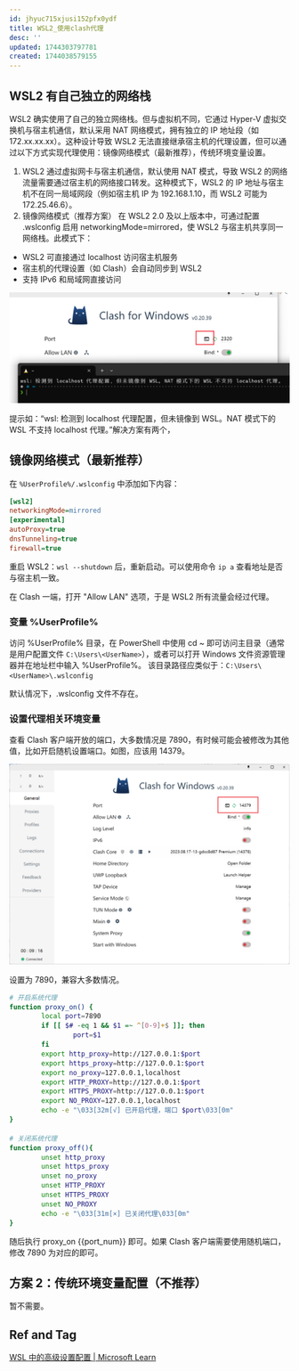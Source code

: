```yaml
---
id: jhyuc715xjusi152pfx0ydf
title: WSL2_使用clash代理
desc: ''
updated: 1744303797781
created: 1744038579155
---
```


## WSL2 有自己独立的网络栈

WSL2 确实使用了自己的独立网络栈。但与虚拟机不同，它通过 Hyper-V 虚拟交换机与宿主机通信，默认采用 NAT 网络模式，拥有独立的 IP 地址段（如 172.xx.xx.xx）。这种设计导致 WSL2 无法直接继承宿主机的代理设置，但可以通过以下方式实现代理使用：镜像网络模式（最新推荐），传统环境变量设置。

1. WSL2 通过虚拟网卡与宿主机通信，默认使用 NAT 模式，导致 WSL2 的网络流量需要通过宿主机的网络接口转发。这种模式下，WSL2 的 IP 地址与宿主机不在同一局域网段（例如宿主机 IP 为 192.168.1.10，而 WSL2 可能为 172.25.46.6）。
2. ​​镜像网络模式（推荐方案）​​
在 WSL2 2.0 及以上版本中，可通过配置 .wslconfig 启用 networkingMode=mirrored，使 WSL2 与宿主机共享同一网络栈。此模式下：
- WSL2 可直接通过 localhost 访问宿主机服务
- 宿主机的代理设置（如 Clash）会自动同步到 WSL2
- 支持 IPv6 和局域网直接访问

![terminal_port](assets/images/utils.terminal.WSL2_使用clash代理/terminal_port.png)

提示如：“wsl: 检测到 localhost 代理配置，但未镜像到 WSL。NAT 模式下的 WSL 不支持 localhost 代理。”解决方案有两个，

## 镜像网络模式（最新推荐）

在 `%UserProfile%/.wslconfig` 中添加如下内容：

```ini
[wsl2]
networkingMode=mirrored
[experimental]
autoProxy=true
dnsTunneling=true
firewall=true
```

重启 WSL2：`wsl --shutdown` 后，重新启动。可以使用命令 `ip a` 查看地址是否与宿主机一致。

在 Clash 一端，打开 "Allow LAN" 选项，于是 WSL2 所有流量会经过代理。

### 变量 %UserProfile%

访问 %UserProfile% 目录，在 PowerShell 中使用 cd ~ 即可访问主目录（通常是用户配置文件 `C:\Users\<UserName>`），或者可以打开 Windows 文件资源管理器并在地址栏中输入 %UserProfile%。 该目录路径应类似于：`C:\Users\<UserName>\.wslconfig`

默认情况下，.wslconfig 文件不存在。

### 设置代理相关环境变量

查看 Clash 客户端开放的端口，大多数情况是 7890，有时候可能会被修改为其他值，比如开启随机设置端口。如图，应该用 14379。

![port](assets/images/utils.terminal.WSL2_使用clash代理/port.png)

设置为 7890，兼容大多数情况。

```bash
# 开启系统代理
function proxy_on() {
        local port=7890
        if [[ $# -eq 1 && $1 =~ ^[0-9]+$ ]]; then
                port=$1
        fi
        export http_proxy=http://127.0.0.1:$port
        export https_proxy=http://127.0.0.1:$port
        export no_proxy=127.0.0.1,localhost
        export HTTP_PROXY=http://127.0.0.1:$port
        export HTTPS_PROXY=http://127.0.0.1:$port
        export NO_PROXY=127.0.0.1,localhost
        echo -e "\033[32m[√] 已开启代理，端口 $port\033[0m"
}

# 关闭系统代理
function proxy_off(){
        unset http_proxy
        unset https_proxy
        unset no_proxy
        unset HTTP_PROXY
        unset HTTPS_PROXY
        unset NO_PROXY
        echo -e "\033[31m[×] 已关闭代理\033[0m"
}
```

随后执行 proxy_on {{port_num}} 即可。如果 Clash 客户端需要使用随机端口，修改 7890 为对应的即可。

## 方案 2：传统环境变量配置（不推荐）

暂不需要。

## Ref and Tag

[WSL 中的高级设置配置 | Microsoft Learn](https://learn.microsoft.com/zh-cn/windows/wsl/wsl-config#experimental-settings)